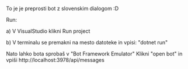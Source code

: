 To je je preprosti bot z slovenskim dialogom :D

Run:

  a) V VisualStudio klikni Run project
  
  b) V terminalu se premakni na mesto datoteke in vpisi: "dotnet run"
  
Nato lahko bota sprobaš v "Bot Framework Emulator"
  Klikni "open bot" in vpiši http://localhost:3978/api/messages
